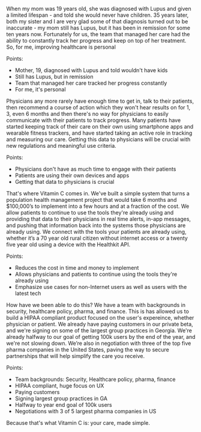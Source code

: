 When my mom was 19 years old, she was diagnosed with Lupus and given a limited lifespan - and told she would never have children. 35 years later, both my sister and I are very glad some of that diagnosis turned out to be inaccurate - my mom still has Lupus, but it has been in remission for some ten years now. Fortunately for us, the team that managed her care had the ability to constantly track her progress and keep on top of her treatment. So, for me, improving healthcare is personal

Points:

- Mother, 19, diagnosed with Lupus and told wouldn't have kids
- Still has Lupus, but in remission
- Team that managed her care tracked her progress constantly
- For me, it's personal

Physicians any more rarely have enough time to get in, talk to their patients, then recommend a course of action which they won't hear results on for 1, 3, even 6 months and then there's no way for physicians to easily communicate with their patients to track progress. Many patients have started keeping track of their care on their own using smartphone apps and wearable fitness trackers, and have started taking an active role in tracking and measuring our care. Getting this data to physicians will be crucial with new regulations and meaningful use criteria.

Points:

- Physicians don't have as much time to engage with their patients
- Patients are using their own devices and apps
- Getting that data to physicians is crucial

That's where Vitamin C comes in.
We've built a simple system that turns a population health management project that would take 6 months and $100,000’s to implement into a few hours and at a fraction of the cost. We allow patients to continue to use the tools they're already using and providing that data to their physicians in real time alerts, in-app messages, and pushing that information back into the systems those physicians are already using. We connect with the tools your patients are already using, whether it’s a 70 year old rural citizen without internet access or a twenty five year old using a device with the Healthkit API.

Points:

- Reduces the cost in time and money to implement
- Allows physicians and patients to continue using the tools they're already using
- Emphasize use cases for non-Internet users as well as users with the latest tech

How have we been able to do this?
We have a team with backgrounds in security, healthcare policy, pharma, and finance. This is has allowed us to build a HIPAA compliant product focused on the user's expereince, whether physician or patient. We already have paying customers in our private beta, and we're signing on some of the largest group practices in Georgia. We're already halfway to our goal of getting 100k users by the end of the year, and we're not slowing down. We’re also in negotiation with three of the top five pharma companies in the United States, paving the way to secure partnerships that will help simplify the care you receive.

Points:

- Team backgrounds: Security, Healthcare policy, pharma, finance
- HIPAA compliant, huge focus on UX
- Paying customers
- Signing largest group practices in GA
- Halfway to year end goal of 100k users
- Negotiations with 3 of 5 largest pharma companies in US

Because that's what Vitamin C is: your care, made simple.